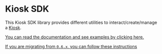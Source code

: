 # Kiosk SDK

This Kiosk SDK library provides different utilities to interact/create/manage a
[Kiosk](https://github.com/The-Social-Proof-Foundation/mys-core/tree/main/kiosk).

[You can read the documentation and see examples by clicking here.](https://sdk.mystenlabs.com/kiosk)

[If you are migrating from `0.6.x`, you can follow these instructions](https://sdk.mystenlabs.com/kiosk/from-v1)
